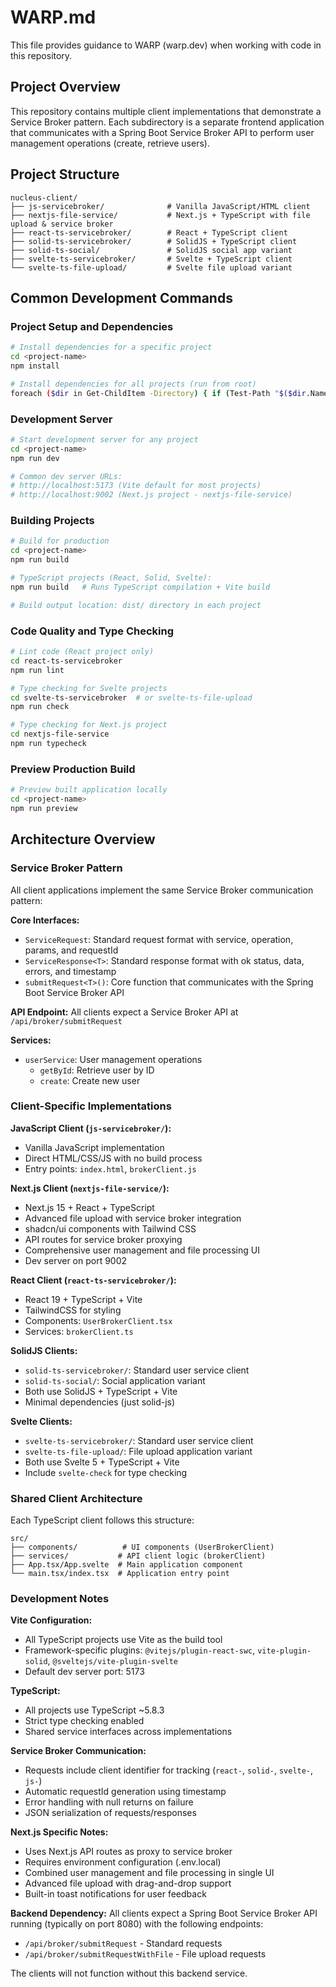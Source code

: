 # WARP.md

This file provides guidance to WARP (warp.dev) when working with code in this repository.

## Project Overview

This repository contains multiple client implementations that demonstrate a Service Broker pattern. Each subdirectory is a separate frontend application that communicates with a Spring Boot Service Broker API to perform user management operations (create, retrieve users).

## Project Structure

```
nucleus-client/
├── js-servicebroker/              # Vanilla JavaScript/HTML client
├── nextjs-file-service/           # Next.js + TypeScript with file upload & service broker
├── react-ts-servicebroker/        # React + TypeScript client  
├── solid-ts-servicebroker/        # SolidJS + TypeScript client
├── solid-ts-social/               # SolidJS social app variant
├── svelte-ts-servicebroker/       # Svelte + TypeScript client
└── svelte-ts-file-upload/         # Svelte file upload variant
```

## Common Development Commands

### Project Setup and Dependencies
```bash
# Install dependencies for a specific project
cd <project-name>
npm install

# Install dependencies for all projects (run from root)
foreach ($dir in Get-ChildItem -Directory) { if (Test-Path "$($dir.Name)/package.json") { cd $dir.Name; npm install; cd .. } }
```

### Development Server
```bash
# Start development server for any project
cd <project-name>
npm run dev

# Common dev server URLs:
# http://localhost:5173 (Vite default for most projects)
# http://localhost:9002 (Next.js project - nextjs-file-service)
```

### Building Projects
```bash
# Build for production
cd <project-name>
npm run build

# TypeScript projects (React, Solid, Svelte):
npm run build   # Runs TypeScript compilation + Vite build

# Build output location: dist/ directory in each project
```

### Code Quality and Type Checking
```bash
# Lint code (React project only)
cd react-ts-servicebroker
npm run lint

# Type checking for Svelte projects
cd svelte-ts-servicebroker  # or svelte-ts-file-upload
npm run check

# Type checking for Next.js project
cd nextjs-file-service
npm run typecheck
```

### Preview Production Build
```bash
# Preview built application locally
cd <project-name>
npm run preview
```

## Architecture Overview

### Service Broker Pattern
All client applications implement the same Service Broker communication pattern:

**Core Interfaces:**
- `ServiceRequest`: Standard request format with service, operation, params, and requestId
- `ServiceResponse<T>`: Standard response format with ok status, data, errors, and timestamp
- `submitRequest<T>()`: Core function that communicates with the Spring Boot Service Broker API

**API Endpoint:** All clients expect a Service Broker API at `/api/broker/submitRequest`

**Services:**
- `userService`: User management operations
  - `getById`: Retrieve user by ID
  - `create`: Create new user

### Client-Specific Implementations

**JavaScript Client (`js-servicebroker/`):**
- Vanilla JavaScript implementation
- Direct HTML/CSS/JS with no build process
- Entry points: `index.html`, `brokerClient.js`

**Next.js Client (`nextjs-file-service/`):**
- Next.js 15 + React + TypeScript
- Advanced file upload with service broker integration
- shadcn/ui components with Tailwind CSS
- API routes for service broker proxying
- Comprehensive user management and file processing UI
- Dev server on port 9002

**React Client (`react-ts-servicebroker/`):**
- React 19 + TypeScript + Vite
- TailwindCSS for styling
- Components: `UserBrokerClient.tsx`
- Services: `brokerClient.ts`

**SolidJS Clients:**
- `solid-ts-servicebroker/`: Standard user service client
- `solid-ts-social/`: Social application variant
- Both use SolidJS + TypeScript + Vite
- Minimal dependencies (just solid-js)

**Svelte Clients:**
- `svelte-ts-servicebroker/`: Standard user service client  
- `svelte-ts-file-upload/`: File upload application variant
- Both use Svelte 5 + TypeScript + Vite
- Include `svelte-check` for type checking

### Shared Client Architecture
Each TypeScript client follows this structure:
```
src/
├── components/          # UI components (UserBrokerClient)
├── services/           # API client logic (brokerClient)
├── App.tsx/App.svelte  # Main application component
└── main.tsx/index.tsx  # Application entry point
```

### Development Notes

**Vite Configuration:**
- All TypeScript projects use Vite as the build tool
- Framework-specific plugins: `@vitejs/plugin-react-swc`, `vite-plugin-solid`, `@sveltejs/vite-plugin-svelte`
- Default dev server port: 5173

**TypeScript:**
- All projects use TypeScript ~5.8.3
- Strict type checking enabled
- Shared service interfaces across implementations

**Service Broker Communication:**
- Requests include client identifier for tracking (`react-`, `solid-`, `svelte-`, `js-`)
- Automatic requestId generation using timestamp
- Error handling with null returns on failure
- JSON serialization of requests/responses

**Next.js Specific Notes:**
- Uses Next.js API routes as proxy to service broker
- Requires environment configuration (.env.local)
- Combined user management and file processing in single UI
- Advanced file upload with drag-and-drop support
- Built-in toast notifications for user feedback

**Backend Dependency:**
All clients expect a Spring Boot Service Broker API running (typically on port 8080) with the following endpoints:
- `/api/broker/submitRequest` - Standard requests
- `/api/broker/submitRequestWithFile` - File upload requests

The clients will not function without this backend service.
